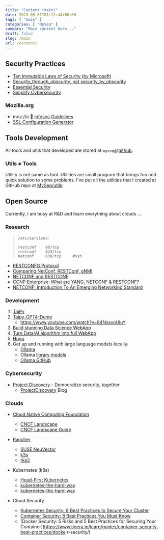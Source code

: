 ```yaml
---
title: "Content (main)"
date: 2023-05-01T01:12:44+08:00
tags: [ "main" ]
categories: [ "MySeq" ]
summary: "Main content here..."
draft: false
slug: /main
url: /content/
---
```


## Security Practices

 * [Ten Immutable Laws of Security (by Microsoft)](/immutable_laws/)
 * [Security_through_obscurity, not security_by_obscurity](https://en.wikipedia.org/wiki/Security_through_obscurity)
 * [Essential Security](/categories/essential/)
 * [Simplify Cybersecurity](/categories/simplify/)

### Mozilla.org

 - moz://a 🦖 [Infosec Guidelines](https://infosec.mozilla.org/guidelines/)
 - [SSL Configuration Generator](https://ssl-config.mozilla.org/)

## Tools Development

All tools and utils that developed are stored at `myseq`@[github](https://github.com/myseq/).

### Utils ≠ Tools

Utility is not same as tool. Utilities are small program that brings fun and quick solution to some problems. I've put all the utilities that I created at GitHub repo at [MySeq/utils](https://github.com/myseq/utils):

<!--
## Localhost

There are few ways to search this website:
 1. Use [category](/categories/) or [tags](/tags/) 
 1. Use [Google Search](/search/)
 3. Use [monthly](/) to browse the posts quickly. [ <mark>under development</mark> ]
 -->

## Open Source 

Currently, I am busy at R&D and learn everything about clouds ...

### Research

> `/etc/services`:
>
> ```
> restconf    80/tcp
> restconf    443/tcp
> netconf     830/tcp     #ssh
> ```

 - [RESTCONFG Protocol](https://www.cisco.com/c/en/us/td/docs/ios-xml/ios/prog/configuration/168/b_168_programmability_cg/RESTCONF.pdf)
 - [Comparing NetConf, RESTConf, gNMI](https://rayka-co.com/lesson/compare-netconf-restconf-and-gnmi/)
 - [NETCONF and RESTCONF](https://www.ipspace.net/kb/CiscoAutomation/070-netconf.html)
 - [CCNP Enterprise: What are YANG, NETCONF & RESTCONF?](https://www.cbtnuggets.com/blog/certifications/cisco/ccnp-enterprise-what-are-yang-netconf-restconf)
 - [NETCONF: Introduction To An Emerging Networking Standard](https://www.networkcomputing.com/networking/netconf-introduction-emerging-networking-standard)

### Development

  1. [TaiPy](https://github.com/Avaiga/taipy)
  1. [Taipy-GPT4-Demo](https://github.com/AlexandreSajus/Taipy-GPT4-Demo)
      - https://www.youtube.com/watch?v=84NssvoUluY
  1. [Build stunning Data Science WebApp](https://www.youtube.com/watch?v=vXQ6B2XwQ2g)
  1. [Turn Data/AI algorithm into full WebApp](https://www.youtube.com/watch?v=FNCF6PX0dbk)
  1. [Hugo](https://digitaldrummerj.me/series/blogging-with-hugo/)
  1. Get up and running with large language models locally. 
      - [Ollama](https://ollama.com/)
      - Ollama [library models](https://ollama.com/library)
      - [Ollama GitHub](https://github.com/ollama/ollama)


### Cybersecurity

 * [Project Discovery](https://projectdiscovery.io/) - Democratize security, together
   * [ProjectDiscovery](https://blog.projectdiscovery.io/) Blog

### Clouds
 - [Cloud Native Computing Foundation](https://www.cncf.io/ "MAKE CLOUD NATIVE UBIQUITOUS")
    - [CNCF Landscape](https://landscape.cncf.io/)
    - [CNCF Landscape Guide](https://landscape.cncf.io/guide)

 - [Rancher](https://www.rancher.com/)
    - [SUSE NeuVector](https://www.suse.com/products/neuvector/)
    - [k3s](https://docs.k3s.io/)
    - [rke2](https://docs.rke2.io/)

 - Kubernetes (k8s)
    - [Head-First Kubernetes](https://head-first-kubernetes.github.io/)
    - [kubernetes-the-hard-way](https://github.com/kelseyhightower/kubernetes-the-hard-way/)
    - [kubernetes-the-hard-way](https://github.com/kelseyhightower/kubernetes-the-hard-way/tree/master/docs)

 - Cloud Security
    - [Kubernetes Security: 8 Best Practices to Secure Your Cluster](https://www.tigera.io/learn/guides/kubernetes-security/)
    - [Container Security: 8 Best Practices You Must Know](https://www.tigera.io/learn/guides/container-security-best-practices/)
    - [Docker Security: 5 Risks and 5 Best Practices for Securing Your Container](https://www.tigera.io/learn/guides/container-security-best-practices/docke
r-security/)

